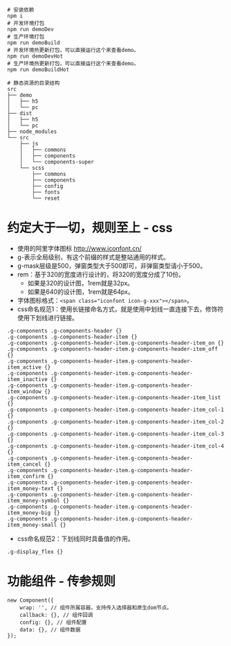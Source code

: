 ```
# 安装依赖
npm i
# 开发环境打包
npm run demoDev
# 生产环境打包
npm run demoBuild
# 开发环境热更新打包，可以直接运行这个来查看demo。
npm run demoDevHot
# 生产环境热更新打包，可以直接运行这个来查看demo。
npm run demoBuildHot
```

```
# 静态资源的目录结构
src
├── demo
│   ├── h5
│   └── pc
├── dist
│   ├── h5
│   └── pc
├── node_modules
└── src
    ├── js
    │   ├── commons
    │   ├── components
    │   └── components-super
    └── scss
        ├── commons
        ├── components
        ├── config
        ├── fonts
        └── reset
```

# 约定大于一切，规则至上 - css
* 使用的阿里字体图标 http://www.iconfont.cn/
* g-表示全局级别，有这个前缀的样式是整站通用的样式。
* g-mask层级是500，弹窗类型大于500即可，非弹窗类型请小于500。
* rem：基于320的宽度进行设计的，将320的宽度分成了10份。
    - 如果是320的设计图，1rem就是32px。
    - 如果是640的设计图，1rem就是64px。
* 字体图标格式：```<span class="iconfont icon-g-xxx"></span>```。
* css命名规范1：使用长链接命名方式，就是使用中划线一直连接下去，修饰符使用下划线进行链接。
```
.g-components .g-components-header {}
.g-components .g-components-header-item {}
.g-components .g-components-header-item.g-components-header-item_on {}
.g-components .g-components-header-item.g-components-header-item_off {}
.g-components .g-components-header-item.g-components-header-item_active {}
.g-components .g-components-header-item.g-components-header-item_inactive {}
.g-components .g-components-header-item.g-components-header-item_window {}
.g-components .g-components-header-item.g-components-header-item_list {}
.g-components .g-components-header-item.g-components-header-item_col-1 {}
.g-components .g-components-header-item.g-components-header-item_col-2 {}
.g-components .g-components-header-item.g-components-header-item_col-3 {}
.g-components .g-components-header-item.g-components-header-item_col-4 {}
.g-components .g-components-header-item.g-components-header-item_cancel {}
.g-components .g-components-header-item.g-components-header-item_confirm {}
.g-components .g-components-header-item.g-components-header-item_money-text {}
.g-components .g-components-header-item.g-components-header-item_money-symbol {}
.g-components .g-components-header-item.g-components-header-item_money-big {}
.g-components .g-components-header-item.g-components-header-item_money-small {}
```
* css命名规范2：下划线同时具备值的作用。
```
.g-display_flex {}
```

# 功能组件 - 传参规则
```
new Component({
    wrap: '', // 组件所属容器，支持传入选择器和原生dom节点。
    callback: {}, // 组件回调
    config: {}, // 组件配置
    data: {}, // 组件数据
});
```
